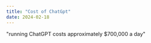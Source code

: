```yaml
---
title: "Cost of ChatGpt"
date: 2024-02-18
---
```


"running ChatGPT costs approximately $700,000 a day"
